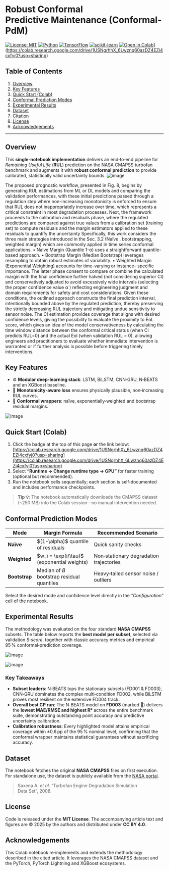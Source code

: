 # Robust Conformal Predictive Maintenance (Conformal‑PdM)

[![License: MIT](https://img.shields.io/badge/License-MIT-green.svg)](LICENSE)
[![Python](https://img.shields.io/badge/python-3.8+-blue.svg)](https://www.python.org/)
[![TensorFlow](https://img.shields.io/badge/framework-TensorFlow-orange.svg)](https://www.tensorflow.org/)
[![scikit-learn](https://img.shields.io/badge/library-scikit--learn-blue)](https://scikit-learn.org/)
[![Open in Colab](https://colab.research.google.com/assets/colab-badge.svg)]([https://colab.research.google.com/drive/1LmY0QvsebPMth4cCeg-pn6Pk_Tob4UfK?usp=sharing)](https://colab.research.google.com/drive/1USNgrhhX_6Lwznq60azDZ4EZi4cxfyj0?usp=sharing)


## Table of Contents

1. [Overview](#overview)
2. [Key Features](#key-features)
3. [Quick Start (Colab)](#quick-start-colab)
4. [Conformal Prediction Modes](#conformal-prediction-modes)
5. [Experimental Results](#experimental-results)
6. [Dataset](#dataset)
7. [Citation](#citation)
8. [License](#license)
9. [Acknowledgements](#acknowledgements)

---

## Overview

This **single‑notebook implementation** delivers an end‑to‑end pipeline for *Remaining Useful Life* (**RUL**) prediction on the NASA CMAPSS turbofan benchmark and augments it with **robust conformal prediction** to provide calibrated, statistically valid uncertainty bounds.
![image](https://github.com/user-attachments/assets/f6a333f6-1143-40bf-8f1b-2de6ef143afd)

The proposed prognostic workflow, presented in Fig. 8, begins by generating RUL 
estimations from ML or DL models and comparing the validation performances, with these 
initial predictions passed through a regulation step where non-increasing monotonicity is 
enforced to ensure that RUL does not inappropriately increase over time, which represents 
a critical constraint in most degradation processes. 
Next, the framework proceeds to the calibration and residuals phase, where the 
regulated predictions are compared against true values from a calibration set (training set) 
to compute residuals and the margin estimators applied to these residuals to quantify the 
uncertainty Specifically, this work considers the three main strategies introduced in the 
Sec. 3.2 (Naïve , bootstrapping, weighted margin) which are commonly applied in time 
series conformal applications. 
• Naive Margin (Quantile 1-α) uses a straightforward quantile-based approach. 
• Bootstrap Margin (Median Bootstrap) leverages resampling to obtain robust estimates 
of variability. 
• Weighted Margin (Exponential Weighting) accounts for time-varying or instance- 
specific importance. 
The latter phase consent to compare or combine the calculated margin with the 
final confidence further halved (not considering superior CI) and conservatively adjusted 
to avoid excessively wide intervals (selecting the proper confidence value α ) reflecting 
engineering judgment and domain requirements for safety and cost considerations. Given 
these conditions, the outlined approach constructs the final prediction interval, intentionally 
bounded above by the regulated prediction, thereby preserving the strictly decreasing RUL 
trajectory and mitigating undue sensitivity to sensor noise. The CI estimation provides 
coverage that aligns with desired confidence levels, giving the possibility to evaluate the 
proximity to EoL score, which gives an idea of the model conservativeness by calculating 
the time window distance between the conformal critical status (when CI predicts RUL=0) 
and the actual Eol (when validation RUL = 0), allowing engineers and practitioners to 
evaluate whether immediate intervention is warranted or if further analysis is possible 
before triggering timely interventions.


## Key Features

* ⚙️ **Modular deep‑learning stack**: LSTM, BiLSTM, CNN‑GRU, N‑BEATS and an XGBoost baseline.
* 🎯 **Monotonicity‑aware loss** ensures physically plausible, non‑increasing RUL curves.
* 📏 **Conformal wrappers**: naïve, exponentially‑weighted and bootstrap residual margins.

![image](https://github.com/user-attachments/assets/b4dca189-6277-48c9-b856-631dd22ab829)


## Quick Start (Colab)

1. Click the badge at the top of this page **or** the link below:
   [https://colab.research.google.com/drive/1USNgrhhX\_6Lwznq60azDZ4EZi4cxfyj0?usp=sharing](https://colab.research.google.com/drive/1USNgrhhX_6Lwznq60azDZ4EZi4cxfyj0?usp=sharing)
2. Select **“Runtime → Change runtime type → GPU”** for faster training (optional but recommended).
3. Run the notebook cells sequentially; each section is self‑documented and includes performance checkpoints.

> **Tip 💡**: The notebook automatically downloads the CMAPSS dataset (\~250 MB) into the Colab session—no manual intervention needed.

## Conformal Prediction Modes

| Mode          | Margin Formula                                | Recommended Scenario                    |
| ------------- | --------------------------------------------- | --------------------------------------- |
| **Naïve**     | \$(1-\alpha)\$ quantile of residuals          | Quick sanity checks                     |
| **Weighted**  | \$w\_i = \exp(i/\tau)\$ (exponential weights) | Non‑stationary degradation trajectories |
| **Bootstrap** | Median of *B* bootstrap residual quantiles    | Heavy‑tailed sensor noise / outliers    |

Select the desired mode and confidence level directly in the *“Configuration”* cell of the notebook.

## Experimental Results

The methodology was evaluated on the four standard **NASA CMAPSS** subsets. The table below reports the **best model per subset**, selected via validation *S‑score*, together with classic accuracy metrics and empirical 95 % conformal‑prediction coverage.

![image](https://github.com/user-attachments/assets/a29d9371-4d70-4687-992b-083b313b95d0)

![image](https://github.com/user-attachments/assets/bd1252bf-6b2d-4028-b059-a95e158b4b75)

### Key Takeaways

* **Subset leaders**: N‑BEATS tops the stationary subsets (FD001 & FD003), CNN‑GRU dominates the complex multi‑condition FD002, while BiLSTM proves most resilient on the extensive FD004 track.
* **Overall best CP run**: The N‑BEATS model on **FD003** (marked 💎) delivers the **lowest MAE/RMSE and highest R²** across the entire benchmark suite, demonstrating outstanding point accuracy *and* predictive uncertainty calibration.
* **Calibration robustness**: Every highlighted model attains empirical coverage within ±0.6 pp of the 95 % nominal level, confirming that the conformal wrapper maintains statistical guarantees without sacrificing accuracy.

## Dataset

The notebook fetches the original **NASA CMAPSS** files on first execution. For standalone use, the dataset is publicly available from the [NASA portal](https://data.nasa.gov/).

> Saxena A. *et al.* “Turbofan Engine Degradation Simulation Data Set”, 2008.



## License

Code is released under the **MIT License**. The accompanying article text and figures are © 2025 by the authors and distributed under **CC BY 4.0**.

## Acknowledgements

This Colab notebook re‑implements and extends the methodology described in the cited article. It leverages the NASA CMAPSS dataset and the PyTorch, PyTorch Lightning and XGBoost ecosystems.
